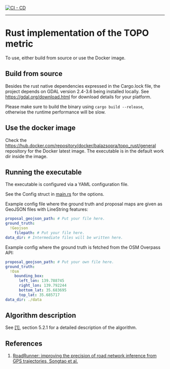 
[![CI - CD](https://github.com/Bazs/topo_rust/actions/workflows/rust.yml/badge.svg)](https://github.com/Bazs/topo_rust/actions/workflows/rust.yml)

---

# Rust implementation of the TOPO metric

To use, either build from source or use the Docker image.

## Build from source

Besides the rust native dependencies expressed in the Cargo.lock file, the project depends on GDAL version 2.4-3.6 
being installed locally. See https://gdal.org/download.html for download details for your platform.

Please make sure to build the binary using `cargo build --release`, otherwise the runtime performance will be slow.

## Use the docker image

Check the https://hub.docker.com/repository/docker/balazsopra/topo_rust/general repository for the Docker latest image.
The executable is in the default work dir inside the image.

## Running the executable

The executable is configured via a YAML configuration file.

See the Config struct in [main.rs](./src/main.rs) for the options.

Example config file where the ground truth and proposal maps are given as GeoJSON files with LineString features:
```yaml
proposal_geojson_path: # Put your file here.
ground_truth:
  !Geojson
    filepath: # Put your file here.
data_dir: # Intermediate files will be written here.
```

Example config where the ground truth is fetched from the OSM Overpass API:

```yaml
proposal_geojson_path: # Put your own file here.
ground_truth:
  !Osm
    bounding_box:
      left_lon: 139.788745
      right_lon: 139.792244
      bottom_lat: 35.683695
      top_lat: 35.685717
data_dir: ./data
```

## Algorithm description

See [[1]](#references), section 5.2.1 for a detailed description of the algorithm.

## References

1. [RoadRunner: improving the precision of road network inference from GPS trajectories, Songtao et al.](https://dspace.mit.edu/handle/1721.1/137390)
